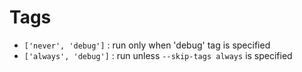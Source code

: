 Tags
====


* `['never', 'debug']` : run only when 'debug' tag is specified
* `['always', 'debug']` : run unless `--skip-tags always` is specified 
